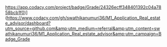 

https://app.codacy.com/project/badge/Grade/24326ecff348401392c04a7858bcb1f0)](https://www.codacy.com/gh/swathikanumuri36/M1_Application_Real_estate_advisor/dashboard?utm_source=github.com&amp;utm_medium=referral&amp;utm_content=swathikanumuri36/M1_Application_Real_estate_advisor&amp;utm_campaign=Badge_Grade
